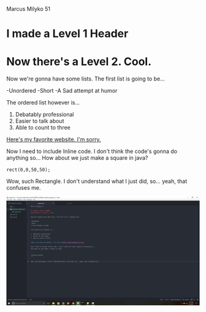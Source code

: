 Marcus Milyko 51

# I made a Level 1 Header
# Now there's a Level 2. Cool.

Now we're gonna have some lists. The first list is going to be...

-Unordered
-Short
-A Sad attempt at humor

The ordered list however is...

1. Debatably professional
2. Easier to talk about
3. Able to count to three

[Here's my favorite website. I'm sorry.](http://www.breadfish.co.uk/)

Now I need to include Inline code. I don't think the code's gonna do anything so...
How about we just make a square in java?

```
rect(0,0,50,50);
```

Wow, such Rectangle. I don't understand what I just did, so... yeah, that confuses me.

![Image is Here](readmeImage.jpg)
